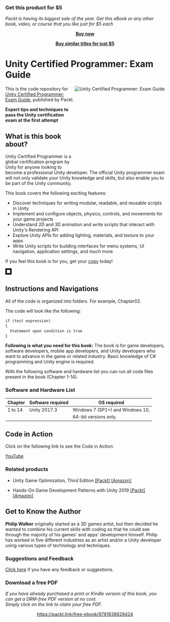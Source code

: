 
### Get this product for $5

<i>Packt is having its biggest sale of the year. Get this eBook or any other book, video, or course that you like just for $5 each</i>


<b><p align='center'>[Buy now](https://packt.link/9781838828424)</p></b>


<b><p align='center'>[Buy similar titles for just $5](https://subscription.packtpub.com/search)</p></b>


# Unity Certified Programmer: Exam Guide

<a href="https://www.packtpub.com/game-development/unity-certified-programmer-study-guide?utm_source=github&utm_medium=repository&utm_campaign=9781838828424"><img src="https://www.packtpub.com/media/catalog/product/cache/bf3310292d6e1b4ca15aeea773aca35e/9/7/9781838828424-original_45.jpeg" alt="Unity Certified Programmer: Exam Guide" height="256px" align="right"></a>

This is the code repository for [Unity Certified Programmer: Exam Guide](https://www.packtpub.com/game-development/unity-certified-programmer-study-guide?utm_source=github&utm_medium=repository&utm_campaign=9781838828424), published by Packt.

**Expert tips and techniques to pass the Unity certification exam at the first attempt**

## What is this book about?
Unity Certified Programmer is a global certification program by Unity for anyone looking to become a professional Unity developer. The official Unity programmer exam will not only validate your Unity knowledge and skills, but also enable you to be part of the Unity community.

This book covers the following exciting features: 
* Discover techniques for writing modular, readable, and reusable scripts in Unity
* Implement and configure objects, physics, controls, and movements for your game projects
* Understand 2D and 3D animation and write scripts that interact with Unity's Rendering API
* Explore Unity APIs for adding lighting, materials, and texture to your apps
* Write Unity scripts for building interfaces for menu systems, UI navigation, application settings, and much more

If you feel this book is for you, get your [copy](https://www.amazon.com/dp/1838828427) today!

<a href="https://www.packtpub.com/?utm_source=github&utm_medium=banner&utm_campaign=GitHubBanner"><img src="https://raw.githubusercontent.com/PacktPublishing/GitHub/master/GitHub.png" alt="https://www.packtpub.com/" border="5" /></a>

## Instructions and Navigations
All of the code is organized into folders. For example, Chapter02.

The code will look like the following:
```
if (test expression)
{
  Statement upon condition is true
}
```

**Following is what you need for this book:**
The book is for game developers, software developers, mobile app developers, and Unity developers who want to advance in the game or related industry. Basic knowledge of C# programming and Unity engine is required.

With the following software and hardware list you can run all code files present in the book (Chapter 1-14).

### Software and Hardware List

| Chapter  | Software required                   | OS required                        |
| -------- | ------------------------------------| -----------------------------------|
| 1 to 14  |     Unity 2017.3                    | Windows 7 (SP1+) and Windows 10,   |
|          |                                     |  64-bit versions only.             |

## Code in Action

Click on the following link to see the Code in Action: 

[YouTube](https://www.youtube.com/playlist?list=PLeLcvrwLe184walvZVrGsvg7LOo7hcqei)

### Related products <Other books you may enjoy>
* Unity Game Optimization, Third Edition [[Packt]](https://www.packtpub.com/game-development/unity-game-optimization-third-edition?utm_source=github&utm_medium=repository&utm_campaign=9781838556518) [[Amazon]](https://www.amazon.com/dp/1838556516)

* Hands-On Game Development Patterns with Unity 2019 [[Packt]](https://www.packtpub.com/game-development/hands-game-development-patterns-unity-2019?utm_source=github&utm_medium=repository&utm_campaign=9781789349337) [[Amazon]](https://www.amazon.com/dp/1789349338)

## Get to Know the Author
**Philip Walker**
originally started as a 3D games artist, but then decided he wanted to combine his current skills with coding so that he could see through the majority of his games' and apps' development himself. Philip has worked in five different industries as an artist and/or a Unity developer using various types of technology and techniques.


### Suggestions and Feedback
[Click here](https://docs.google.com/forms/d/e/1FAIpQLSdy7dATC6QmEL81FIUuymZ0Wy9vH1jHkvpY57OiMeKGqib_Ow/viewform) if you have any feedback or suggestions.
### Download a free PDF

 <i>If you have already purchased a print or Kindle version of this book, you can get a DRM-free PDF version at no cost.<br>Simply click on the link to claim your free PDF.</i>
<p align="center"> <a href="https://packt.link/free-ebook/9781838828424">https://packt.link/free-ebook/9781838828424 </a> </p>